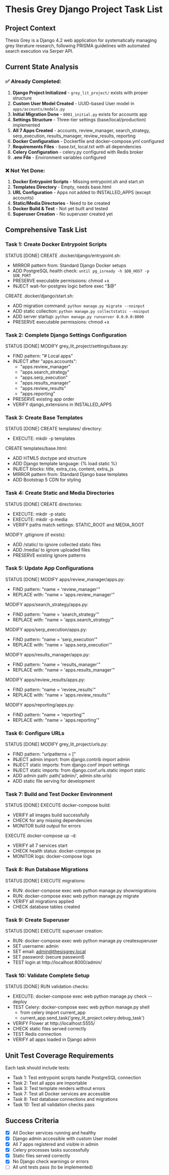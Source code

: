 # Thesis Grey Django Project Task List

## Project Context
Thesis Grey is a Django 4.2 web application for systematically managing grey literature research, following PRISMA guidelines with automated search execution via Serper API.

## Current State Analysis

### ✅ Already Completed:
1. **Django Project Initialized** - `grey_lit_project/` exists with proper structure
2. **Custom User Model Created** - UUID-based User model in `apps/accounts/models.py` 
3. **Initial Migration Done** - `0001_initial.py` exists for accounts app
4. **Settings Structure** - Three-tier settings (base/local/production) implemented
5. **All 7 Apps Created** - accounts, review_manager, search_strategy, serp_execution, results_manager, review_results, reporting
6. **Docker Configuration** - Dockerfile and docker-compose.yml configured
7. **Requirements Files** - base.txt, local.txt with all dependencies
8. **Celery Configuration** - celery.py configured with Redis broker
9. **.env File** - Environment variables configured

### ❌ Not Yet Done:
1. **Docker Entrypoint Scripts** - Missing entrypoint.sh and start.sh
2. **Templates Directory** - Empty, needs base.html
3. **URL Configuration** - Apps not added to INSTALLED_APPS (except accounts)
4. **Static/Media Directories** - Need to be created
5. **Docker Build & Test** - Not yet built and tested
6. **Superuser Creation** - No superuser created yet

## Comprehensive Task List

### Task 1: Create Docker Entrypoint Scripts
STATUS [DONE]
CREATE .docker/django/entrypoint.sh:
  - MIRROR pattern from: Standard Django Docker setups
  - ADD PostgreSQL health check: `until pg_isready -h $DB_HOST -p $DB_PORT`
  - PRESERVE executable permissions: chmod +x
  - INJECT wait-for-postgres logic before exec "$@"

CREATE .docker/django/start.sh:
  - ADD migration command: `python manage.py migrate --noinput`
  - ADD static collection: `python manage.py collectstatic --noinput`
  - ADD server startup: `python manage.py runserver 0.0.0.0:8000`
  - PRESERVE executable permissions: chmod +x

### Task 2: Complete Django Settings Configuration
STATUS [DONE]
MODIFY grey_lit_project/settings/base.py:
  - FIND pattern: "# Local apps"
  - INJECT after "apps.accounts":
    - "apps.review_manager"
    - "apps.search_strategy"
    - "apps.serp_execution"
    - "apps.results_manager"
    - "apps.review_results"
    - "apps.reporting"
  - PRESERVE existing app order
  - VERIFY django_extensions in INSTALLED_APPS

### Task 3: Create Base Templates
STATUS [DONE]
CREATE templates/ directory:
  - EXECUTE: mkdir -p templates

CREATE templates/base.html:
  - ADD HTML5 doctype and structure
  - ADD Django template language: {% load static %}
  - INJECT blocks: title, extra_css, content, extra_js
  - MIRROR pattern from: Standard Django base templates
  - ADD Bootstrap 5 CDN for styling

### Task 4: Create Static and Media Directories
STATUS [DONE]
CREATE directories:
  - EXECUTE: mkdir -p static
  - EXECUTE: mkdir -p media
  - VERIFY paths match settings: STATIC_ROOT and MEDIA_ROOT

MODIFY .gitignore (if exists):
  - ADD /static/ to ignore collected static files
  - ADD /media/ to ignore uploaded files
  - PRESERVE existing ignore patterns

### Task 5: Update App Configurations
STATUS [DONE]
MODIFY apps/review_manager/apps.py:
  - FIND pattern: "name = 'review_manager'"
  - REPLACE with: "name = 'apps.review_manager'"

MODIFY apps/search_strategy/apps.py:
  - FIND pattern: "name = 'search_strategy'"
  - REPLACE with: "name = 'apps.search_strategy'"

MODIFY apps/serp_execution/apps.py:
  - FIND pattern: "name = 'serp_execution'"
  - REPLACE with: "name = 'apps.serp_execution'"

MODIFY apps/results_manager/apps.py:
  - FIND pattern: "name = 'results_manager'"
  - REPLACE with: "name = 'apps.results_manager'"

MODIFY apps/review_results/apps.py:
  - FIND pattern: "name = 'review_results'"
  - REPLACE with: "name = 'apps.review_results'"

MODIFY apps/reporting/apps.py:
  - FIND pattern: "name = 'reporting'"
  - REPLACE with: "name = 'apps.reporting'"

### Task 6: Configure URLs
STATUS [DONE]
MODIFY grey_lit_project/urls.py:
  - FIND pattern: "urlpatterns = ["
  - INJECT admin import: from django.contrib import admin
  - INJECT static imports: from django.conf import settings
  - INJECT static imports: from django.conf.urls.static import static
  - ADD admin path: path('admin/', admin.site.urls)
  - ADD static file serving for development

### Task 7: Build and Test Docker Environment
STATUS [DONE]
EXECUTE docker-compose build:
  - VERIFY all images build successfully
  - CHECK for any missing dependencies
  - MONITOR build output for errors

EXECUTE docker-compose up -d:
  - VERIFY all 7 services start
  - CHECK health status: docker-compose ps
  - MONITOR logs: docker-compose logs

### Task 8: Run Database Migrations
STATUS [DONE]
EXECUTE migrations:
  - RUN: docker-compose exec web python manage.py showmigrations
  - RUN: docker-compose exec web python manage.py migrate
  - VERIFY all migrations applied
  - CHECK database tables created

### Task 9: Create Superuser
STATUS [DONE]
EXECUTE superuser creation:
  - RUN: docker-compose exec web python manage.py createsuperuser
  - SET username: admin
  - SET email: admin@thesisgrey.local
  - SET password: (secure password)
  - TEST login at http://localhost:8000/admin/

### Task 10: Validate Complete Setup
STATUS [DONE]
RUN validation checks:
  - EXECUTE: docker-compose exec web python manage.py check --deploy
  - TEST Celery: docker-compose exec web python manage.py shell
    - from celery import current_app
    - current_app.send_task('grey_lit_project.celery.debug_task')
  - VERIFY Flower at http://localhost:5555/
  - CHECK static files served correctly
  - TEST Redis connection
  - VERIFY all apps loaded in Django admin

## Unit Test Coverage Requirements

Each task should include tests:
- Task 1: Test entrypoint scripts handle PostgreSQL connection
- Task 2: Test all apps are importable
- Task 3: Test template renders without errors
- Task 7: Test all Docker services are accessible
- Task 8: Test database connections and migrations
- Task 10: Test all validation checks pass

## Success Criteria

- [X] All Docker services running and healthy
- [X] Django admin accessible with custom User model
- [X] All 7 apps registered and visible in admin
- [X] Celery processes tasks successfully
- [X] Static files served correctly
- [X] No Django check warnings or errors
- [ ] All unit tests pass (to be implemented)